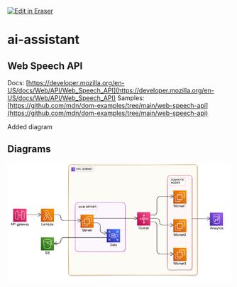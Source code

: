 <p><a target="_blank" href="https://app.eraser.io/workspace/evX3jgzjAEHQ7cAtjzYW" id="edit-in-eraser-github-link"><img alt="Edit in Eraser" src="https://firebasestorage.googleapis.com/v0/b/second-petal-295822.appspot.com/o/images%2Fgithub%2FOpen%20in%20Eraser.svg?alt=media&amp;token=968381c8-a7e7-472a-8ed6-4a6626da5501"></a></p>

# ai-assistant
## Web Speech API
Docs: [﻿https://developer.mozilla.org/en-US/docs/Web/API/Web_Speech_API](https://developer.mozilla.org/en-US/docs/Web/API/Web_Speech_API)
Samples: [﻿https://github.com/mdn/dom-examples/tree/main/web-speech-api](https://github.com/mdn/dom-examples/tree/main/web-speech-api) 

Added diagram


<!-- eraser-additional-content -->
## Diagrams
<!-- eraser-additional-files -->
<a href="/README-cloud-architecture-1.eraserdiagram" data-element-id="a5KlWgJFhX8d6YQVUwLQe"><img src="/.eraser/evX3jgzjAEHQ7cAtjzYW___rtlbbIuNq4ek5qV550IdBfyxOwh2___---diagram----097217e93dc3be010f7686558aa2c887.png" alt="" data-element-id="a5KlWgJFhX8d6YQVUwLQe" /></a>
<!-- end-eraser-additional-files -->
<!-- end-eraser-additional-content -->
<!--- Eraser file: https://app.eraser.io/workspace/evX3jgzjAEHQ7cAtjzYW --->